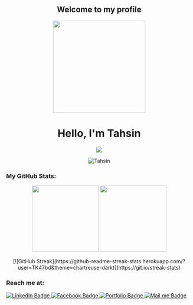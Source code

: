 <h2 align="center">Welcome to my profile</h2>

<div id="header" align="center">
  <img src="https://media.giphy.com/media/qgQUggAC3Pfv687qPC/giphy.gif" width="250"/>
</div>

<h1 align="center">Hello, I'm Tahsin</h1>
  <p align="center">
 <img src="https://readme-typing-svg.herokuapp.com?lines=Professional+Full+Stack+Web+Developer;PHP/Laravel%20|%20Javascript%20|%20React.js;Keep%20your%20trust%20in%20my%20work...;&center=true&width=500&height=50">
  <p align="center"> <img src="https://komarev.com/ghpvc/?username=TK47bd" alt="Tahsin" /> </p>
</p>

### My GitHub Stats:

<p align= "center">
  <img height= "180" src="https://github-readme-stats.vercel.app/api?username=TK47bd&theme=radical&show_icons=true" />
  <img height= "180" src="https://github-readme-stats.vercel.app/api/top-langs/?username=TK47bd&theme=radical&layout=compact" />
</p>

<center>
  [![GitHub Streak](https://github-readme-streak-stats.herokuapp.com/?user=TK47bd&theme=chartreuse-dark)](https://git.io/streak-stats)
</center>

### Reach me at:            
<div id="badges">
  <a href="https://www.linkedin.com/in/md-tahsin-sakib-5590971a6/" target="_blank">
    <img src="https://img.shields.io/badge/LinkedIn-skyblue?style=for-the-badge&logo=linkedin&logoColor=blue" alt="LinkedIn Badge"/>
  </a>
  <a href="https://facebook.com/tk47bd" target="_blank">
    <img src="https://img.shields.io/badge/facebook-blue?style=for-the-badge&logo=facebook&logoColor=white" alt="Facebook Badge"/>
  </a>
  <a href="https://sites.google.com/view/tk47bd" target="_blank">
    <img src="https://img.shields.io/badge/Portfolio-litegreen?style=for-the-badge&logo=googleearth&logoColor=white" alt="Portfolio Badge"/>
  </a>
  <a href="mailto:tahsin@symstar.co.uk" target="_blank">
    <img src="https://img.shields.io/badge/Send%20Mail-orange?style=for-the-badge&logo=gmail&logoColor=white" alt="Mail me Badge"/>
  </a>
</div>
